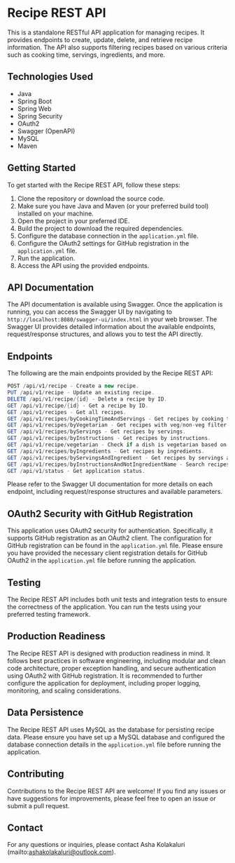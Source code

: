 # Recipe REST API

This is a standalone RESTful API application for managing recipes. It provides endpoints to create, update, delete, and retrieve recipe information. The API also supports filtering recipes based on various criteria such as cooking time, servings, ingredients, and more.

## Technologies Used

- Java
- Spring Boot
- Spring Web
- Spring Security
- OAuth2
- Swagger (OpenAPI)
- MySQL
- Maven

## Getting Started

To get started with the Recipe REST API, follow these steps:

1. Clone the repository or download the source code.
2. Make sure you have Java and Maven (or your preferred build tool) installed on your machine.
3. Open the project in your preferred IDE.
4. Build the project to download the required dependencies.
5. Configure the database connection in the `application.yml` file.
6. Configure the OAuth2 settings for GitHub registration in the `application.yml` file.
7. Run the application.
8. Access the API using the provided endpoints.

## API Documentation

The API documentation is available using Swagger. Once the application is running, you can access the Swagger UI by navigating to `http://localhost:8080/swagger-ui/index.html` in your web browser. The Swagger UI provides detailed information about the available endpoints, request/response structures, and allows you to test the API directly.

## Endpoints

The following are the main endpoints provided by the Recipe REST API:

```java
POST /api/v1/recipe - Create a new recipe.
PUT /api/v1/recipe - Update an existing recipe.
DELETE /api/v1/recipe/{id} - Delete a recipe by ID.
GET /api/v1/recipe/{id} - Get a recipe by ID.
GET /api/v1/recipes - Get all recipes.
GET /api/v1/recipes/byCookingTimeAndServings - Get recipes by cooking time and servings.
GET /api/v1/recipes/byVegetarian - Get recipes with veg/non-veg filter.
GET /api/v1/recipes/byServings - Get recipes by servings.
GET /api/v1/recipes/byInstructions - Get recipes by instructions.
GET /api/v1/recipe/vegetarian - Check if a dish is vegetarian based on title.
GET /api/v1/recipes/byIngredients - Get recipes by ingredients.
GET /api/v1/recipes/byServingsAndIngredient - Get recipes by servings and ingredient.
GET /api/v1/recipes/byInstructionsAndNotIngredientName - Search recipes by instructions and exclude ingredient name.
GET /api/v1/status - Get application status.
```
Please refer to the Swagger UI documentation for more details on each endpoint, including request/response structures and available parameters.

## OAuth2 Security with GitHub Registration

This application uses OAuth2 security for authentication. Specifically, it supports GitHub registration as an OAuth2 client. The configuration for GitHub registration can be found in the `application.yml` file. Please ensure you have provided the necessary client registration details for GitHub OAuth2 in the `application.yml` file before running the application.

## Testing

The Recipe REST API includes both unit tests and integration tests to ensure the correctness of the application. You can run the tests using your preferred testing framework.

## Production Readiness

The Recipe REST API is designed with production readiness in mind. It follows best practices in software engineering, including modular and clean code architecture, proper exception handling, and secure authentication using OAuth2 with GitHub registration. It is recommended to further configure the application for deployment, including proper logging, monitoring, and scaling considerations.

## Data Persistence

The Recipe REST API uses MySQL as the database for persisting recipe data. Please ensure you have set up a MySQL database and configured the database connection details in the `application.yml` file before running the application.

## Contributing

Contributions to the Recipe REST API are welcome! If you find any issues or have suggestions for improvements, please feel free to open an issue or submit a pull request.

## Contact

For any questions or inquiries, please contact Asha Kolakaluri (mailto:ashakolakaluri@outlook.com).